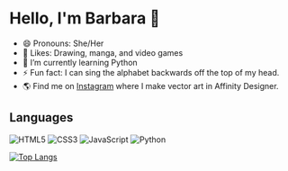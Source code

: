 # Hello, I'm Barbara 👋
- 😄 Pronouns: She/Her
- 💖 Likes: Drawing, manga, and video games
- 🌱 I’m currently learning Python
- ⚡ Fun fact: I can sing the alphabet backwards off the top of my head.
- 🌎 Find me on [Instagram](https://www.instagram.com/stray.koi/) where I make vector art in Affinity Designer.

## Languages
![HTML5](https://img.shields.io/badge/-HTML5-E34F26?style=flat-square&logo=html5&logoColor=white)
![CSS3](https://img.shields.io/badge/-CSS3-1572B6?style=flat-square&logo=css3)
![JavaScript](https://img.shields.io/badge/-JavaScript-black?style=flat-square&logo=javascript)
![Python](https://img.shields.io/badge/-Python-black?style=flat-square&logo=Python)

[![Top Langs](https://github-readme-stats.vercel.app/api/top-langs/?username=straykoi&layout=compact)](https://github.com/anuraghazra/github-readme-stats)
